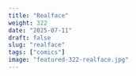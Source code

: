 ```yaml
---
title: "Realface"
weight: 322
date: "2025-07-11"
draft: false
slug: "realface"
tags: ["comics"]
image: "featured-322-realface.jpg"
---
```

